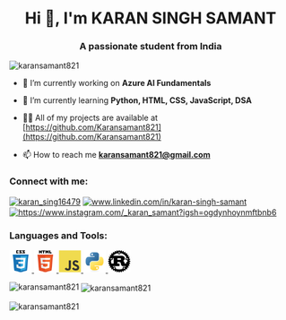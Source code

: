 <h1 align="center">Hi 👋, I'm KARAN SINGH SAMANT</h1>
<h3 align="center">A passionate student from India</h3>

<p align="left"> <img src="https://komarev.com/ghpvc/?username=karansamant821&label=Profile%20views&color=0e75b6&style=flat" alt="karansamant821" /> </p>

- 🔭 I’m currently working on **Azure AI Fundamentals**

- 🌱 I’m currently learning **Python, HTML, CSS, JavaScript, DSA**

- 👨‍💻 All of my projects are available at [https://github.com/Karansamant821](https://github.com/Karansamant821)

- 📫 How to reach me **karansamant821@gmail.com**

<h3 align="left">Connect with me:</h3>
<p align="left">
<a href="https://twitter.com/karan_sing16479" target="blank"><img align="center" src="https://raw.githubusercontent.com/rahuldkjain/github-profile-readme-generator/master/src/images/icons/Social/twitter.svg" alt="karan_sing16479" height="30" width="40" /></a>
<a href="https://linkedin.com/in/www.linkedin.com/in/karan-singh-samant" target="blank"><img align="center" src="https://raw.githubusercontent.com/rahuldkjain/github-profile-readme-generator/master/src/images/icons/Social/linked-in-alt.svg" alt="www.linkedin.com/in/karan-singh-samant" height="30" width="40" /></a>
<a href="https://instagram.com/https://www.instagram.com/_karan_samant?igsh=ogdynhoynmftbnb6" target="blank"><img align="center" src="https://raw.githubusercontent.com/rahuldkjain/github-profile-readme-generator/master/src/images/icons/Social/instagram.svg" alt="https://www.instagram.com/_karan_samant?igsh=ogdynhoynmftbnb6" height="30" width="40" /></a>
</p>

<h3 align="left">Languages and Tools:</h3>
<p align="left"> <a href="https://www.w3schools.com/css/" target="_blank" rel="noreferrer"> <img src="https://raw.githubusercontent.com/devicons/devicon/master/icons/css3/css3-original-wordmark.svg" alt="css3" width="40" height="40"/> </a> <a href="https://www.w3.org/html/" target="_blank" rel="noreferrer"> <img src="https://raw.githubusercontent.com/devicons/devicon/master/icons/html5/html5-original-wordmark.svg" alt="html5" width="40" height="40"/> </a> <a href="https://developer.mozilla.org/en-US/docs/Web/JavaScript" target="_blank" rel="noreferrer"> <img src="https://raw.githubusercontent.com/devicons/devicon/master/icons/javascript/javascript-original.svg" alt="javascript" width="40" height="40"/> </a> <a href="https://www.python.org" target="_blank" rel="noreferrer"> <img src="https://raw.githubusercontent.com/devicons/devicon/master/icons/python/python-original.svg" alt="python" width="40" height="40"/> </a> <a href="https://www.rust-lang.org" target="_blank" rel="noreferrer"> <img src="https://raw.githubusercontent.com/devicons/devicon/master/icons/rust/rust-plain.svg" alt="rust" width="40" height="40"/> </a> </p>

<p><img align="left" src="https://github-readme-stats.vercel.app/api/top-langs?username=karansamant821&show_icons=true&locale=en&layout=compact" alt="karansamant821" /></p>

<p>&nbsp;<img align="center" src="https://github-readme-stats.vercel.app/api?username=karansamant821&show_icons=true&locale=en" alt="karansamant821" /></p>

<p><img align="center" src="https://github-readme-streak-stats.herokuapp.com/?user=karansamant821&" alt="karansamant821" /></p>

